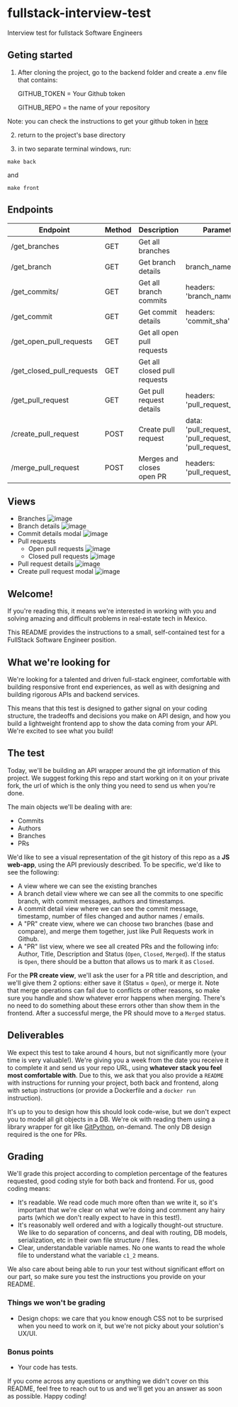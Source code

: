 # fullstack-interview-test
Interview test for fullstack Software Engineers

## Geting started

1. After cloning the project, go to the backend folder and create a .env file that contains:

    GITHUB_TOKEN = Your Github token


    GITHUB_REPO = the name of your repository
    
Note: you can check the instructions to get your github token in [here](https://help.github.com/articles/creating-a-personal-access-token-for-the-command-line/)

2. return to the project's base directory

3. in two separate terminal windows, run: 

 `make back`
 
 and 
 
 `make front` 
 

## Endpoints

| Endpoint                  | Method | Description                  | Parameters                                                             |
|---------------------------|--------|------------------------------|------------------------------------------------------------------------|
| /get_branches             | GET    | Get all branches             |                                                                        |
| /get_branch               | GET    | Get branch details           | branch_name                                                            |
| /get_commits/             | GET    | Get all branch commits       | headers: 'branch_name'                                                 |
| /get_commit               | GET    | Get commit details           | headers: 'commit_sha'                                                  |
| /get_open_pull_requests   | GET    | Get all open pull requests   |                                                                        |
| /get_closed_pull_requests | GET    | Get all closed pull requests |                                                                        |
| /get_pull_request         | GET    | Get pull request details     | headers: 'pull_request_number'                                         |
| /create_pull_request      | POST   | Create pull request          | data: 'pull_request_title', 'pull_request_body', 'pull_request_branch' |
| /merge_pull_request       | POST   | Merges and closes open PR    | headers: 'pull_request_number'                                         |


## Views

- Branches
![image](https://user-images.githubusercontent.com/37568592/177251677-860b333d-1fcf-4a4d-a241-bc9fd508ac27.png)
- Branch details
![image](https://user-images.githubusercontent.com/37568592/177251717-26702ba8-6f87-4d8a-b886-fc68dded779d.png)
- Commit details modal
![image](https://user-images.githubusercontent.com/37568592/177251963-a908d466-7af0-4e1e-b53b-3484882e8643.png)
- Pull requests
  - Open pull requests
  ![image](https://user-images.githubusercontent.com/37568592/177252016-2591b399-55dc-4a2f-93b9-3819405b4fc6.png)
  - Closed pull requests
  ![image](https://user-images.githubusercontent.com/37568592/177252050-68ea8766-751c-44a9-bfeb-1d54afc7edfa.png)
- Pull request details
![image](https://user-images.githubusercontent.com/37568592/177252094-a055bc51-36cb-4bae-b88d-2e294b3fa1e5.png)
- Create pull request modal
![image](https://user-images.githubusercontent.com/37568592/177252113-02d45017-cc45-4ad6-adb0-4165ca6bee10.png)


## Welcome!
If you're reading this, it means we're interested in working with you and solving amazing and difficult problems in real-estate tech in Mexico.

This README provides the instructions to a small, self-contained test for a FullStack Software Engineer position.

## What we're looking for
We're looking for a talented and driven full-stack engineer, comfortable with building responsive front end experiences, as well as with designing and building rigorous APIs and backend services. 

This means that this test is designed to gather signal on your coding structure, the tradeoffs and decisions you make on API design, and how you build a lightweight frontend app to show the data coming from your API. We're excited to see what you build!

## The test
Today, we'll be building an API wrapper around the git information of this project. We suggest forking this repo and start working on it on your private fork, the url of which is the only thing you need to send us when you're done.

The main objects we'll be dealing with are:
- Commits
- Authors
- Branches
- PRs

We'd like to see a visual representation of the git history of this repo as a **JS web-app**, using the API previously described. To be specific, we'd like to see the following:
- A view where we can see the existing branches
- A branch detail view where we can see all the commits to one specific branch, with commit messages, authors and timestamps.
- A commit detail view where we can see the commit message, timestamp, number of files changed and author names / emails.
- A "PR" create view, where we can choose two branches (base and compare), and merge them together, just like Pull Requests work in Github. 
- A "PR" list view, where we see all created PRs and the following info: Author, Title, Description and Status (`Open`, `Closed`, `Merged`). If the status is `Open`, there should be a button that allows us to mark it as `Closed`.

For the **PR create view**, we'll ask the user for a PR title and description, and we'll give them 2 options: either save it (Status = `Open`), or merge it. Note that merge operations can fail due to conflicts or other reasons, so make sure you handle and show whatever error happens when merging. There's no need to do something about these errors other than show them in the frontend. After a successful merge, the PR should move to a `Merged` status.

## Deliverables
We expect this test to take around 4 hours, but not significantly more (your time is very valuable!). We're giving you a week from the date you receive it to complete it and send us your repo URL, using **whatever stack you feel most comfortable with**. Due to this, we ask that you also provide a `README` with instructions for running your project, both back and frontend, along with setup instructions (or provide a Dockerfile and a `docker run` instruction).

It's up to you to design how this should look code-wise, but we don't expect you to model all git objects in a DB. We're ok with reading them using a library wrapper for git like [GitPython](https://gitpython.readthedocs.io/en/stable/), on-demand. The only DB design required is the one for PRs.

## Grading
We'll grade this project according to completion percentage of the features requested, good coding style for both back and frontend. For us, good coding means:
- It's readable. We read code much more often than we write it, so it's important that we're clear on what we're doing and comment any hairy parts (which we don't really expect to have in this test!).
- It's reasonably well ordered and with a logically thought-out structure. We like to do separation of concerns, and deal with routing, DB models, serialization, etc in their own file structure / files. 
- Clear, understandable variable names. No one wants to read the whole file to understand what the variable `c1_2` means.

We also care about being able to run your test without significant effort on our part, so make sure you test the instructions you provide on your README.

### Things we won't be grading
- Design chops: we care that you know enough CSS not to be surprised when you need to work on it, but we're not picky about your solution's UX/UI.

### Bonus points
- Your code has tests.

If you come across any questions or anything we didn't cover on this README, feel free to reach out to us and we'll get you an answer as soon as possible. Happy coding!
